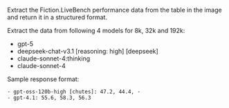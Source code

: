 Extract the Fiction.LiveBench performance data from the table in the image and return it in a structured format.

Extract the data from following 4 models for 8k, 32k and 192k:
- gpt-5
- deepseek-chat-v3.1 [reasoning: high] [deepseek]
- claude-sonnet-4:thinking
- claude-sonnet-4

Sample response format:

```
- gpt-oss-120b-high [chutes]: 47.2, 44.4, -
- gpt-4.1: 55.6, 58.3, 56.3
```

